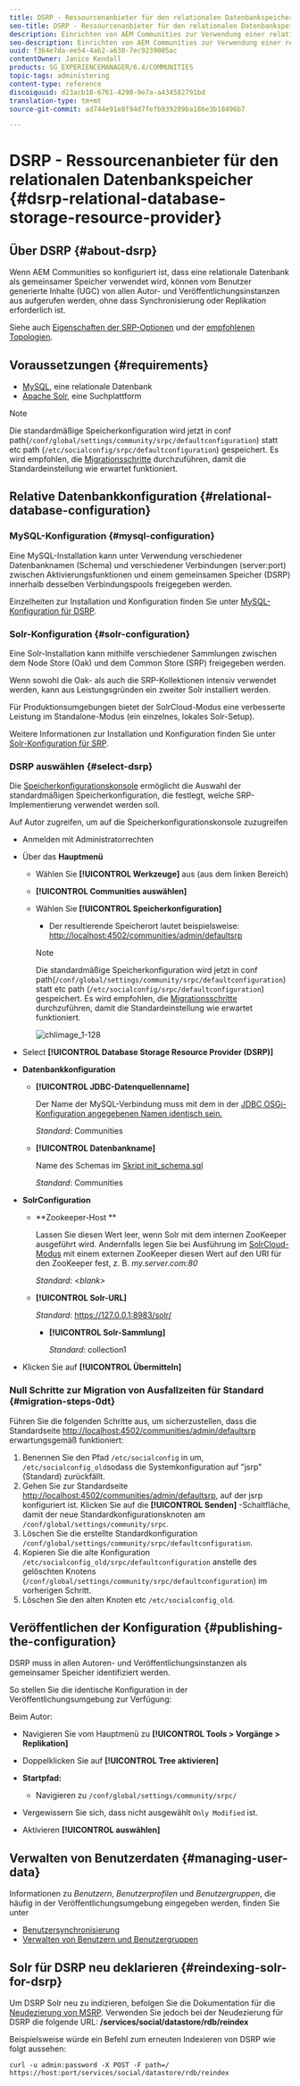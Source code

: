 ```yaml
---
title: DSRP - Ressourcenanbieter für den relationalen Datenbankspeicher
seo-title: DSRP - Ressourcenanbieter für den relationalen Datenbankspeicher
description: Einrichten von AEM Communities zur Verwendung einer relationalen Datenbank als gemeinsamen Speicher
seo-description: Einrichten von AEM Communities zur Verwendung einer relationalen Datenbank als gemeinsamen Speicher
uuid: f364e7da-ee54-4ab2-a630-7ec9239005ac
contentOwner: Janice Kendall
products: SG_EXPERIENCEMANAGER/6.4/COMMUNITIES
topic-tags: administering
content-type: reference
discoiquuid: d23acb18-6761-4290-9e7a-a434582791bd
translation-type: tm+mt
source-git-commit: ad744e91e8f94d7fefb939209ba186e3b18496b7

---
```



# DSRP - Ressourcenanbieter für den relationalen Datenbankspeicher {#dsrp-relational-database-storage-resource-provider}

## Über DSRP {#about-dsrp}

Wenn AEM Communities so konfiguriert ist, dass eine relationale Datenbank als gemeinsamer Speicher verwendet wird, können vom Benutzer generierte Inhalte (UGC) von allen Autor- und Veröffentlichungsinstanzen aus aufgerufen werden, ohne dass Synchronisierung oder Replikation erforderlich ist.

Siehe auch [Eigenschaften der SRP-Optionen](working-with-srp.md#characteristics-of-srp-options) und der [empfohlenen Topologien](topologies.md).

## Voraussetzungen {#requirements}

* [MySQL](#mysql-configuration), eine relationale Datenbank
* [Apache Solr](#solr-configuration), eine Suchplattform

>[!NOTE]
>
>Die standardmäßige Speicherkonfiguration wird jetzt in conf path(`/conf/global/settings/community/srpc/defaultconfiguration`) statt etc path (`/etc/socialconfig/srpc/defaultconfiguration`) gespeichert. Es wird empfohlen, die [Migrationsschritte](#migration-steps-0dt) durchzuführen, damit die Standardeinstellung wie erwartet funktioniert.


## Relative Datenbankkonfiguration {#relational-database-configuration}

### MySQL-Konfiguration {#mysql-configuration}

Eine MySQL-Installation kann unter Verwendung verschiedener Datenbanknamen (Schema) und verschiedener Verbindungen (server:port) zwischen Aktivierungsfunktionen und einem gemeinsamen Speicher (DSRP) innerhalb desselben Verbindungspools freigegeben werden.

Einzelheiten zur Installation und Konfiguration finden Sie unter [MySQL-Konfiguration für DSRP](dsrp-mysql.md).

### Solr-Konfiguration {#solr-configuration}

Eine Solr-Installation kann mithilfe verschiedener Sammlungen zwischen dem Node Store (Oak) und dem Common Store (SRP) freigegeben werden.

Wenn sowohl die Oak- als auch die SRP-Kollektionen intensiv verwendet werden, kann aus Leistungsgründen ein zweiter Solr installiert werden.

Für Produktionsumgebungen bietet der SolrCloud-Modus eine verbesserte Leistung im Standalone-Modus (ein einzelnes, lokales Solr-Setup).

Weitere Informationen zur Installation und Konfiguration finden Sie unter [Solr-Konfiguration für SRP](solr.md).

### DSRP auswählen {#select-dsrp}

Die [Speicherkonfigurationskonsole](srp-config.md) ermöglicht die Auswahl der standardmäßigen Speicherkonfiguration, die festlegt, welche SRP-Implementierung verwendet werden soll.

Auf Autor zugreifen, um auf die Speicherkonfigurationskonsole zuzugreifen

* Anmelden mit Administratorrechten
* Über das **Hauptmenü**

   * Wählen Sie **[!UICONTROL Werkzeuge]** aus (aus dem linken Bereich)
   * **[!UICONTROL Communities auswählen]**
   * Wählen Sie **[!UICONTROL Speicherkonfiguration]**

      * Der resultierende Speicherort lautet beispielsweise: [http://localhost:4502/communities/admin/defaultsrp](http://localhost:4502/communities/admin/defaultsrp)
      >[!NOTE]
      >
      >Die standardmäßige Speicherkonfiguration wird jetzt in conf path(`/conf/global/settings/community/srpc/defaultconfiguration`) statt etc path (`/etc/socialconfig/srpc/defaultconfiguration`) gespeichert. Es wird empfohlen, die [Migrationsschritte](#migration-steps-0dt) durchzuführen, damit die Standardeinstellung wie erwartet funktioniert.

      ![chlimage_1-128](assets/chlimage_1-128.png)

* Select **[!UICONTROL Database Storage Resource Provider (DSRP)]**
* **Datenbankkonfiguration**

   * **[!UICONTROL JDBC-Datenquellenname]**

      Der Name der MySQL-Verbindung muss mit dem in der [JDBC OSGi-Konfiguration angegebenen Namen identisch sein.](dsrp-mysql.md#configurejdbcconnections)

      *Standard*: Communities

   * **[!UICONTROL Datenbankname]**

      Name des Schemas im [Skript init_schema.sql](dsrp-mysql.md#obtain-the-sql-script)

      *Standard*: Communities

* **SolrConfiguration**

   * **[](https://cwiki.apache.org/confluence/display/solr/Using+ZooKeeper+to+Manage+Configuration+Files)Zookeeper-Host **

      Lassen Sie diesen Wert leer, wenn Solr mit dem internen ZooKeeper ausgeführt wird. Andernfalls legen Sie bei Ausführung im [SolrCloud-Modus](solr.md#solrcloud-mode) mit einem externen ZooKeeper diesen Wert auf den URI für den ZooKeeper fest, z. B. *my.server.com:80*

      *Standard*: *&lt;blank>*

   * **[!UICONTROL Solr-URL]**

      *Standard*: https://127.0.0.1:8983/solr/

      * **[!UICONTROL Solr-Sammlung]**

         *Standard*: collection1

* Klicken Sie auf **[!UICONTROL Übermitteln]**

### Null Schritte zur Migration von Ausfallzeiten für Standard {#migration-steps-0dt}

Führen Sie die folgenden Schritte aus, um sicherzustellen, dass die Standardseite [http://localhost:4502/communities/admin/defaultsrp](http://localhost:4502/communities/admin/defaultsrp) erwartungsgemäß funktioniert:

1. Benennen Sie den Pfad `/etc/socialconfig` in um, `/etc/socialconfig_old`sodass die Systemkonfiguration auf &quot;jsrp&quot;(Standard) zurückfällt.
1. Gehen Sie zur Standardseite [http://localhost:4502/communities/admin/defaultsrp](http://localhost:4502/communities/admin/defaultsrp), auf der jsrp konfiguriert ist. Klicken Sie auf die **[!UICONTROL Senden]** -Schaltfläche, damit der neue Standardkonfigurationsknoten am `/conf/global/settings/community/srpc`.
1. Löschen Sie die erstellte Standardkonfiguration `/conf/global/settings/community/srpc/defaultconfiguration`.
1. Kopieren Sie die alte Konfiguration `/etc/socialconfig_old/srpc/defaultconfiguration` anstelle des gelöschten Knotens (`/conf/global/settings/community/srpc/defaultconfiguration`) im vorherigen Schritt.
1. Löschen Sie den alten Knoten etc `/etc/socialconfig_old`.

## Veröffentlichen der Konfiguration {#publishing-the-configuration}

DSRP muss in allen Autoren- und Veröffentlichungsinstanzen als gemeinsamer Speicher identifiziert werden.

So stellen Sie die identische Konfiguration in der Veröffentlichungsumgebung zur Verfügung:

Beim Autor:

* Navigieren Sie vom Hauptmenü zu **[!UICONTROL Tools > Vorgänge > Replikation]**
* Doppelklicken Sie auf **[!UICONTROL Tree aktivieren]**
* **Startpfad:**

   * Navigieren zu `/conf/global/settings/community/srpc/`

* Vergewissern Sie sich, dass nicht ausgewählt `Only Modified` ist.
* Aktivieren **[!UICONTROL auswählen]**

## Verwalten von Benutzerdaten {#managing-user-data}

Informationen zu *Benutzern*, *Benutzerprofilen* und *Benutzergruppen*, die häufig in der Veröffentlichungsumgebung eingegeben werden, finden Sie unter

* [Benutzersynchronisierung](sync.md)
* [Verwalten von Benutzern und Benutzergruppen](users.md)

## Solr für DSRP neu deklarieren {#reindexing-solr-for-dsrp}

Um DSRP Solr neu zu indizieren, befolgen Sie die Dokumentation für die [Neudezierung von MSRP](msrp.md#msrp-reindex-tool). Verwenden Sie jedoch bei der Neudezierung für DSRP die folgende URL: **/services/social/datastore/rdb/reindex**

Beispielsweise würde ein Befehl zum erneuten Indexieren von DSRP wie folgt aussehen:

```shell
curl -u admin:password -X POST -F path=/ https://host:port/services/social/datastore/rdb/reindex
```
